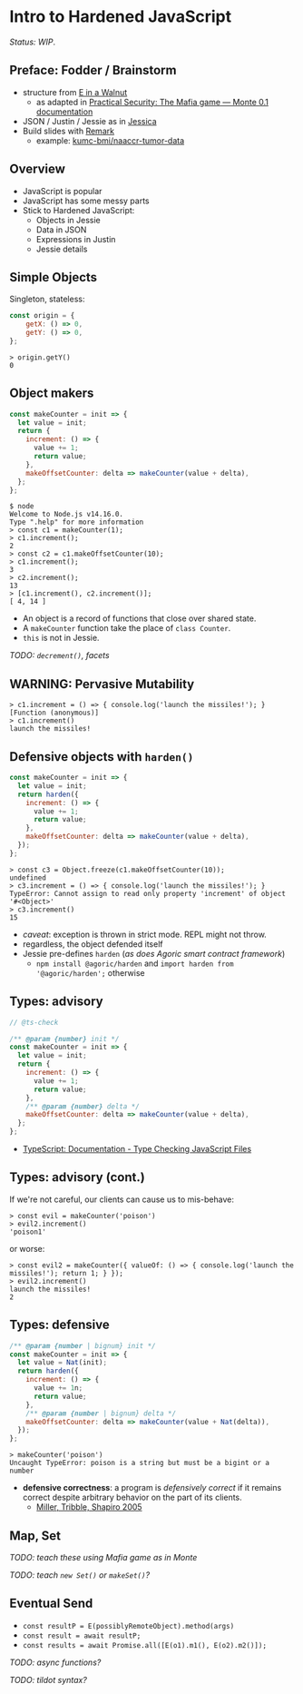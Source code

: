 # Intro to Hardened JavaScript

_Status: WIP_.

## Preface: Fodder / Brainstorm

 - structure from [E in a Walnut](http://www.skyhunter.com/marcs/ewalnut.html#SEC8)
   - as adapted in [Practical Security: The Mafia game — Monte 0\.1 documentation](https://monte.readthedocs.io/en/latest/ordinary-programming.html)
 - JSON / Justin / Jessie as in [Jessica](https://github.com/agoric-labs/jessica)
 - Build slides with [Remark](https://remarkjs.com/#1)
   - example: [kumc\-bmi/naaccr\-tumor\-data](https://github.com/kumc-bmi/naaccr-tumor-data)

## Overview

 - JavaScript is popular
 - JavaScript has some messy parts
 - Stick to Hardened JavaScript:
   - Objects in Jessie
   - Data in JSON
   - Expressions in Justin
   - Jessie details

## Simple Objects

Singleton, stateless:

```js
const origin = {
    getX: () => 0,
    getY: () => 0,
};
```

```console
> origin.getY()
0
```


## Object makers

```js
const makeCounter = init => {
  let value = init;
  return {
    increment: () => {
      value += 1;
      return value;
    },
    makeOffsetCounter: delta => makeCounter(value + delta),
  };
};
```

```console
$ node
Welcome to Node.js v14.16.0.
Type ".help" for more information
> const c1 = makeCounter(1);
> c1.increment();
2
> const c2 = c1.makeOffsetCounter(10);
> c1.increment();
3
> c2.increment();
13
> [c1.increment(), c2.increment()];
[ 4, 14 ]
```

 - An object is a record of functions that close over shared state.
 - A `makeCounter` function take the place of `class Counter`.
 - `this` is not in Jessie.


_TODO: `decrement()`, facets_

## WARNING: Pervasive Mutability

```console
> c1.increment = () => { console.log('launch the missiles!'); }
[Function (anonymous)]
> c1.increment()
launch the missiles!
```


## Defensive objects with `harden()`

```js
const makeCounter = init => {
  let value = init;
  return harden({
    increment: () => {
      value += 1;
      return value;
    },
    makeOffsetCounter: delta => makeCounter(value + delta),
  });
};
```

```
> const c3 = Object.freeze(c1.makeOffsetCounter(10));
undefined
> c3.increment = () => { console.log('launch the missiles!'); }
TypeError: Cannot assign to read only property 'increment' of object '#<Object>'
> c3.increment()
15
```

 - _caveat_: exception is thrown in strict mode. REPL might not throw.
 - regardless, the object defended itself
 - Jessie pre-defines `harden` (_as does Agoric smart contract framework_)
   - `npm install @agoric/harden` and `import harden from '@agoric/harden';` otherwise


## Types: advisory

```js
// @ts-check

/** @param {number} init */
const makeCounter = init => {
  let value = init;
  return {
    increment: () => {
      value += 1;
      return value;
    },
    /** @param {number} delta */
    makeOffsetCounter: delta => makeCounter(value + delta),
  };
};
```

 - [TypeScript: Documentation \- Type Checking JavaScript Files](https://www.typescriptlang.org/docs/handbook/type-checking-javascript-files.html)


## Types: advisory (cont.)

If we're not careful, our clients can cause us to mis-behave:

```
> const evil = makeCounter('poison')
> evil2.increment()
'poison1'
```

or worse:

```
> const evil2 = makeCounter({ valueOf: () => { console.log('launch the missiles!'); return 1; } });
> evil2.increment()
launch the missiles!
2
```

## Types: defensive

```js
/** @param {number | bignum} init */
const makeCounter = init => {
  let value = Nat(init);
  return harden({
    increment: () => {
      value += 1n;
      return value;
    },
    /** @param {number | bignum} delta */
    makeOffsetCounter: delta => makeCounter(value + Nat(delta)),
  });
};
```

```
> makeCounter('poison')
Uncaught TypeError: poison is a string but must be a bigint or a number
```

 - **defensive correctness**: a program is _defensively correct_ if it remains correct despite arbitrary behavior on the part of its clients.
   - [Miller, Tribble, Shapiro 2005](http://erights.org/talks/promises/paper/tgc05.pdf)


## Map, Set

_TODO: teach these using Mafia game as in Monte_

_TODO: teach `new Set()` or `makeSet()`?_

## Eventual Send

 - `const resultP = E(possiblyRemoteObject).method(args)`
 - `const result = await resultP;`
 - `const results = await Promise.all([E(o1).m1(), E(o2).m2()]);`

_TODO: async functions?_

_TODO: tildot syntax?_
